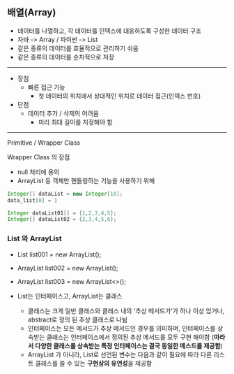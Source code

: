 ## 배열(Array)

* 데이터를 나열하고, 각 데이터를 인덱스에 대응하도록 구성한 데이터 구조
* 자바 -> Array / 파이썬 -> List
* 같은 종류의 데이터를 효율적으로 관리하기 쉬움
* 같은 종류의 데이터를 순차적으로 저장

<hr/>

* 장점
    * 빠른 접근 가능
        * 첫 데이터의 위치에서 상대적인 위치로 데이터 접근(인덱스 번호)
* 단점
    * 데이터 추가 / 삭제의 어려움
        * 미리 최대 길이를 지정해야 함

<hr/>
Primitive / Wrapper Class
<br/>

Wrapper Class 의 장점
* null 처리에 용의
* ArrayList 등 객체만 핸들링하는 기능을 사용하기 위해

```java
Integer[] dataList = new Integer[10];
data_list[0] = 1
```

```java
Integer dataList01[] = {1,2,3,4,5};
Integer[] dataList02 = {2,3,4,5,6};
```

### List 와 ArrayList
* List<Integer> list001 = new ArrayList<Integer>();
* ArrayList<Integer> list002 = new ArrayList<Integer>();
* ArrayList<Integer> list003 = new ArrayList<>();

* List는 인터페이스고, ArrayList는 클래스
    * 클래스는 크게 일반 클래스와 클래스 내의 '추상 메서드가'가 하나 이상 있거나, abstract로 정의 된 추상 클래스로 나뉨
    * 인터페이스는 모든 메서드가 추상 메서드인 경우를 의미하며, 인터페이스를 상속받는 클래스는 인터페이스에서 정의된 추상 메서드를 모두 구현 해야함 (__따라서 다양한 클래스를 상속받는 특정 인터페이스는 결국 동일한 메스드를 제공함__)
    * ArrayList 가 아니라, List로 선언된 변수는 다음과 같이 필요에 따라 다른 리스트 클래스를 쓸 수 있는 **구현상의 유연성**을 제공함